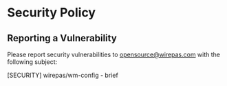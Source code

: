 # Security Policy

## Reporting a Vulnerability

Please report security vulnerabilities to opensource@wirepas.com with the
following subject:

\[SECURITY] wirepas/wm-config - brief
